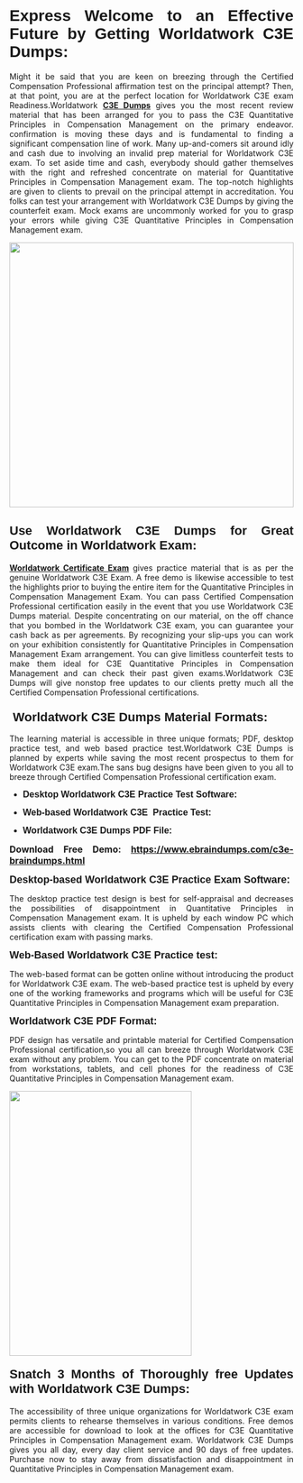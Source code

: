 <h1 dir="ltr" style="text-align: justify;"><span style="font-family:Verdana,Geneva,sans-serif;"><b>Express Welcome to an Effective Future by Getting Worldatwork C3E Dumps:</b></span></h1>

<p dir="ltr" style="text-align: justify;">Might it be said that you are keen on breezing through the Certified Compensation Professional affirmation test on the principal attempt? Then, at that point, you are at the perfect location for Worldatwork C3E exam Readiness.Worldatwork <a href="https://www.ebraindumps.com/c3e-braindumps.html" target="_self"><strong>C3E Dumps</strong></a> gives you the most recent review material that has been arranged for you to pass the C3E Quantitative Principles in Compensation Management on the primary endeavor. confirmation is moving these days and is fundamental to finding a significant compensation line of work. Many up-and-comers sit around idly and cash due to involving an invalid prep material for Worldatwork C3E exam. To set aside time and cash, everybody should gather themselves with the right and refreshed concentrate on material for Quantitative Principles in Compensation Management exam. The top-notch highlights are given to clients to prevail on the principal attempt in accreditation. You folks can test your arrangement with Worldatwork C3E Dumps by giving the counterfeit exam. Mock exams are uncommonly worked for you to grasp your errors while giving C3E Quantitative Principles in Compensation Management exam.</p>

<p dir="ltr" style="text-align: justify;"><a href="https://www.ebraindumps.com/c3e-braindumps.html" target="_self"><img alt="" src="https://lh3.googleusercontent.com/pw/AMWts8Aj3tb-wF0OMpw147T1Bg9eAAj9fKo6ifFWMDCc6oU3qtU3KEqtRsEM2KRmm3UaDWRNIl4uKsuW21qaZWMz89XK1ad3jQX9oZiQAoJqInwJqRGpkLNoXMJEdtJjmgXii-lFlTr95P8IcS6Zx1e4FG44=w1098-h617-no?authuser=4" style="width: 100%; height: 470px;" /></a></p>

<h2 dir="ltr" style="text-align: justify;"><span style="font-size:22px;"><span style="font-family:Verdana,Geneva,sans-serif;"><strong>Use Worldatwork C3E Dumps for Great Outcome in Worldatwork Exam:</strong></span></span></h2>

<p dir="ltr" style="text-align: justify;"><a href="https://www.ebraindumps.com/worldatwork-ccp-dumps.html" target="_self"><strong>Worldatwork Certificate Exam</strong></a> gives practice material that is as per the genuine Worldatwork C3E Exam. A free demo is likewise accessible to test the highlights prior to buying the entire item for the Quantitative Principles in Compensation Management Exam. You can pass Certified Compensation Professional certification easily in the event that you use Worldatwork C3E Dumps material. Despite concentrating on our material, on the off chance that you bombed in the Worldatwork C3E exam, you can guarantee your cash back as per agreements. By recognizing your slip-ups you can work on your exhibition consistently for Quantitative Principles in Compensation Management Exam arrangement. You can give limitless counterfeit tests to make them ideal for C3E Quantitative Principles in Compensation Management and can check their past given exams.Worldatwork C3E Dumps will give nonstop free updates to our clients pretty much all the Certified Compensation Professional certifications.</p>

<h3 dir="ltr" style="text-align: justify;"><span style="font-size:22px;"><span style="font-family:Verdana,Geneva,sans-serif;"><strong> Worldatwork C3E Dumps Material Formats:</strong></span></span></h3>

<p dir="ltr" style="text-align: justify;">The learning material is accessible in three unique formats; PDF, desktop practice test, and web based practice test.Worldatwork C3E Dumps is planned by experts while saving the most recent prospectus to them for Worldatwork C3E exam.The sans bug designs have been given to you all to breeze through Certified Compensation Professional certification exam.</p>

<ul dir="ltr">
	<li style="text-align: justify;"><span style="font-size:16px;"><span style="font-family:Verdana,Geneva,sans-serif;"><b>Desktop Worldatwork C3E Practice Test Software: </b></span></span></li>
	<li style="text-align: justify;">
	<p><span style="font-size:16px;"><span style="font-family:Verdana,Geneva,sans-serif;"><b id="docs-internal-guid-44b45a43-7fff-2325-b530-fbb6de77fdb4">Web-based Worldatwork C3E  Practice Test:</b></span></span></p>
	</li>
	<li role="presentation" style="text-align: justify;"><span style="font-size:16px;"><span style="font-family:Verdana,Geneva,sans-serif;"><b id="docs-internal-guid-44b45a43-7fff-2325-b530-fbb6de77fdb4">Worldatwork C3E Dumps PDF File:</b> </span></span></li>
</ul>

<p dir="ltr" style="text-align: justify;"><span style="font-size:16px;"><strong>Download Free Demo: <a href="https://www.ebraindumps.com/c3e-braindumps.html" target="_self">https://www.ebraindumps.com/c3e-braindumps.html</a></strong></span></p>

<p dir="ltr" style="text-align: justify;"><span style="font-size:18px;"><span style="font-family:Verdana,Geneva,sans-serif;"><b id="docs-internal-guid-44b45a43-7fff-2325-b530-fbb6de77fdb4">Desktop-based </b><b>Worldatwork C3E Practice Exam Software:</b></span></span></p>

<p dir="ltr" style="text-align: justify;">The desktop practice test design is best for self-appraisal and decreases the possibilities of disappointment in Quantitative Principles in Compensation Management exam. It is upheld by each window PC which assists clients with clearing the Certified Compensation Professional certification exam with passing marks.</p>

<p dir="ltr" style="text-align: justify;"><span style="font-size:18px;"><span style="font-family:Verdana,Geneva,sans-serif;"><b>Web-Based Worldatwork C3E Practice test:</b></span></span></p>

<p dir="ltr" style="text-align: justify;">The web-based format can be gotten online without introducing the product for Worldatwork C3E exam. The web-based practice test is upheld by every one of the working frameworks and programs which will be useful for C3E Quantitative Principles in Compensation Management exam preparation.</p>

<p dir="ltr" style="text-align: justify;"><span style="font-size:18px;"><span style="font-family:Verdana,Geneva,sans-serif;"><b>Worldatwork C3E PDF Format:</b></span></span></p>

<p dir="ltr" style="text-align: justify;">PDF design has versatile and printable material for Certified Compensation Professional certification,so you all can breeze through Worldatwork C3E exam without any problem. You can get to the PDF concentrate on material from workstations, tablets, and cell phones for the readiness of C3E Quantitative Principles in Compensation Management exam.</p>

<p dir="ltr" style="text-align: justify;"><a href="https://www.ebraindumps.com/c3e-braindumps.html" target="_self"><img alt="" src="https://lh3.googleusercontent.com/pw/AMWts8Cm0-aiB9xC_FPL6GMf_gRc8bGJDkUG0gzD_GNwF--xl3UqafByTFN8nh78SU7aGuHZFgFzPFfPw8DPYtpQLPn5Yzy7__RrfyR3tcnJW6pSf-MMu652cZxPK9fQfq2DRLK-vEhbQGsNVpaasFd-xlwx=w1179-h617-no?authuser=4" style="width: 80%; height: 470px;" /></a></p>

<h4 dir="ltr" style="text-align: justify;"><b><span style="font-size:22px;"><span style="font-family:Verdana,Geneva,sans-serif;">Snatch 3 Months of Thoroughly free Updates with Worldatwork C3E Dumps:</span></span></b></h4>

<p dir="ltr" style="text-align: justify;">The accessibility of three unique organizations for Worldatwork C3E exam permits clients to rehearse themselves in various conditions. Free demos are accessible for download to look at the offices for C3E Quantitative Principles in Compensation Management exam. Worldatwork C3E Dumps gives you all day, every day client service and 90 days of free updates. Purchase now to stay away from dissatisfaction and disappointment in Quantitative Principles in Compensation Management exam.</p>

<p style="text-align: justify;"> </p>
